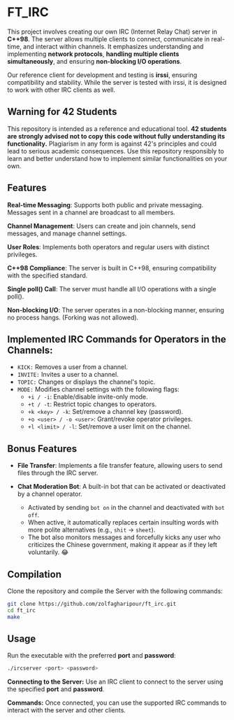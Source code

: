 # FT_IRC

This project involves creating our own IRC (Internet Relay Chat) server in **C++98**. The server allows multiple clients to connect, communicate in real-time, and interact within channels. It emphasizes understanding and implementing **network protocols**, **handling multiple clients simultaneously**, and ensuring **non-blocking I/O operations**.

Our reference client for development and testing is **irssi**, ensuring compatibility and stability. While the server is tested with irssi, it is designed to work with other IRC clients as well.


## Warning for 42 Students

This repository is intended as a reference and educational tool. **42 students are strongly advised not to copy this code without fully understanding its functionality.** Plagiarism in any form is against 42's principles and could lead to serious academic consequences. Use this repository responsibly to learn and better understand how to implement similar functionalities on your own.

## Features

**Real-time Messaging**: Supports both public and private messaging. Messages sent in a channel are broadcast to all members.

**Channel Management**: Users can create and join channels, send messages, and manage channel settings.

**User Roles**: Implements both operators and regular users with distinct privileges.

**C++98 Compliance**: The server is built in C++98, ensuring compatibility with the specified standard.

**Single poll() Call**: The server must handle all I/O operations with a single poll().

**Non-blocking I/O**: The server operates in a non-blocking manner, ensuring no process hangs. (Forking was not allowed).

## Implemented IRC Commands for Operators in the Channels:

- `KICK:` Removes a user from a channel.
- `INVITE:` Invites a user to a channel.
- `TOPIC:` Changes or displays the channel's topic.
- `MODE:` Modifies channel settings with the following flags:
    - ``+i / -i``: Enable/disable invite-only mode.
    - ``+t / -t``: Restrict topic changes to operators.
    - ``+k <key> / -k``: Set/remove a channel key (password).
    - ``+o <user> / -o <user>``: Grant/revoke operator privileges.
    - ``+l <limit> / -l``: Set/remove a user limit on the channel.

## Bonus Features

- **File Transfer**: Implements a file transfer feature, allowing users to send files through the IRC server.

- **Chat Moderation Bot**: A built-in bot that can be activated or deactivated by a channel operator.
     - Activated by sending ```bot on``` in the channel and deactivated with ```bot off```.
     - When active, it automatically replaces certain insulting words with more polite alternatives (e.g., ```shit``` → ```sheet```).
     - The bot also monitors messages and forcefully kicks any user who criticizes the Chinese government, making it appear as if they left voluntarily. 😂

## Compilation

Clone the repository and compile the Server with the following commands:

```bash
git clone https://github.com/zolfagharipour/ft_irc.git
cd ft_irc
make
```

## Usage

Run the executable with the preferred **port** and **password**:

```bash
./ircserver <port> <password>
```

**Connecting to the Server:** Use an IRC client to connect to the server using the specified **port** and **password**.

**Commands:** Once connected, you can use the supported IRC commands to interact with the server and other clients.
